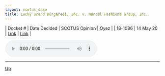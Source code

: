 ```yaml
---
layout: scotus_case
title: Lucky Brand Dungarees, Inc. v. Marcel Fashions Group, Inc.
---
```


| Docket # | Date Decided | SCOTUS Opinion | Oyez |
| 18-1086 | 14 May 20 | [Link](https://www.supremecourt.gov/opinions/19pdf/590us1r35_869d.pdf) | [Link](https://www.oyez.org/cases/2019/18-1086) |

<audio controls>
   <source src='./resources/18-1086.mp3' type='audio/mpeg'>
</audio>

<object data='./resources/18-1086.pdf' type='application/pdf'></object>

---

[Up](./README.md)